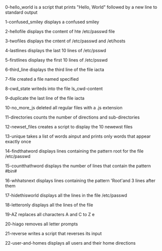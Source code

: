0-hello_world is a script that prints "Hello, World" followed by a new line to standard output

1-confused_smiley displays a confused smiley

2-hellofile displays the content of hte /etc/passwd file

3-twofiles displays the cntent of /etc/passwd and /et/hosts

4-lastlines displays the last 10 lines of /etc/psswd

5-firstlines displasy the first 10 lines of /etc/psswd

6-third_line displays the third line of the file iacta

7-file created a file named specified

8-cwd_state writeds into the file ls_cwd-content

9-duplicate the last line of the file iacta

10-no_more_js deleted all regular files with a .js extension

11-directories counts the number of directions and sub-directories

12-newset_files creates a script to display the 10 newewst files

13-unique takes a list of words ainput and prints only words that appear exactly once

14-findthatword displays lines containing the pattern root for the file /etc/passwd

15-countthathword displays the number of  lines that contain the pattern #bin#

16-whhatsnext displays lines containing the pattern 'Root'and 3 lines after them

17-hidethisworld displays all the lines in the file /etc/passwd

18-letteronly displays all the lines of the file

19-AZ replaces all characters A and C to Z e

20-hiago removes all letter prompts

21-reverse writes a script that reverses its input

22-user-and-homes displays all users and their home directions